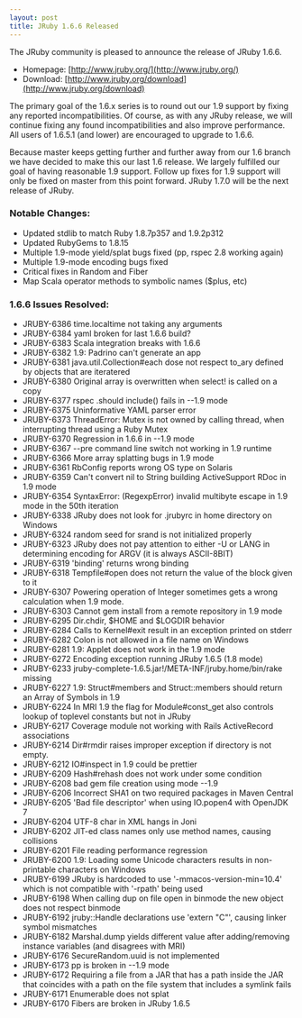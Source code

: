 ```yaml
---
layout: post
title: JRuby 1.6.6 Released
---
```

The JRuby community is pleased to announce the release of JRuby 1.6.6.

- Homepage: [http://www.jruby.org/](http://www.jruby.org/)
- Download: [http://www.jruby.org/download](http://www.jruby.org/download)

The primary goal of the 1.6.x series is to round out our 1.9 support by fixing any reported incompatibilities. Of course, as with any JRuby release, we will continue fixing any found incompatibilities and also improve performance. All users of 1.6.5.1 (and lower) are encouraged to upgrade to 1.6.6.

Because master keeps getting further and further away from our 1.6 branch we have decided to make this our last 1.6 release.  We largely fulfilled our goal of having reasonable 1.9 support.  Follow up fixes for 1.9 support will only be fixed on master from this point forward.  JRuby 1.7.0 will be the next release of JRuby.

### Notable Changes:

- Updated stdlib to match Ruby 1.8.7p357 and 1.9.2p312
- Updated RubyGems to 1.8.15
- Multiple 1.9-mode yield/splat bugs fixed (pp, rspec 2.8 working again)
- Multiple 1.9-mode encoding bugs fixed
- Critical fixes in Random and Fiber
- Map Scala operator methods to symbolic names ($plus, etc)

### 1.6.6 Issues Resolved:

- JRUBY-6386 time.localtime not taking any arguments
- JRUBY-6384 yaml broken for last 1.6.6 build?
- JRUBY-6383 Scala integration breaks with 1.6.6
- JRUBY-6382 1.9: Padrino can't generate an app
- JRUBY-6381 java.util.Collection#each dose not respect to_ary defined by objects that are iteratered
- JRUBY-6380 Original array is overwritten when select! is called on a copy
- JRUBY-6377 rspec .should include() fails in --1.9 mode
- JRUBY-6375 Uninformative YAML parser error
- JRUBY-6373 ThreadError: Mutex is not owned by calling thread, when interrupting thread using a Ruby Mutex
- JRUBY-6370 Regression in 1.6.6 in --1.9 mode
- JRUBY-6367 --pre command line switch not working in 1.9 runtime
- JRUBY-6366 More array splatting bugs in 1.9 mode
- JRUBY-6361 RbConfig reports wrong OS type on Solaris
- JRUBY-6359 Can't convert nil to String building ActiveSupport RDoc in 1.9 mode
- JRUBY-6354 SyntaxError: (RegexpError) invalid multibyte escape in 1.9 mode in the 50th iteration
- JRUBY-6338 JRuby does not look for .jrubyrc in home directory on Windows
- JRUBY-6324 random seed for srand is not initialized properly
- JRUBY-6323 JRuby does not pay attention to either -U or LANG in determining encoding for ARGV (it is always ASCII-8BIT)
- JRUBY-6319 'binding' returns wrong binding
- JRUBY-6318 Tempfile#open does not return the value of the block given to it
- JRUBY-6307 Powering operation of Integer sometimes gets a wrong calculation when 1.9 mode.
- JRUBY-6303 Cannot gem install from a remote repository in 1.9 mode
- JRUBY-6295 Dir.chdir, $HOME and $LOGDIR behavior
- JRUBY-6284 Calls to Kernel#exit result in an exception printed on stderr
- JRUBY-6282 Colon is not allowed in a file name on Windows
- JRUBY-6281 1.9: Applet does not work in the 1.9 mode
- JRUBY-6272 Encoding exception running JRuby 1.6.5 (1.8 mode)
- JRUBY-6233 jruby-complete-1.6.5.jar!/META-INF/jruby.home/bin/rake missing
- JRUBY-6227 1.9: Struct#members and Struct::members should return an Array of Symbols in 1.9
- JRUBY-6224 In MRI 1.9 the flag for Module#const_get also controls lookup of toplevel constants but not in JRuby
- JRUBY-6217 Coverage module not working with Rails ActiveRecord associations
- JRUBY-6214 Dir#rmdir raises improper exception if directory is not empty.
- JRUBY-6212 IO#inspect in 1.9 could be prettier
- JRUBY-6209 Hash#rehash does not work under some condition
- JRUBY-6208 bad gem file creation using mode --1.9
- JRUBY-6206 Incorrect SHA1 on two required packages in Maven Central
- JRUBY-6205 'Bad file descriptor' when using IO.popen4 with OpenJDK 7
- JRUBY-6204 UTF-8 char in XML hangs in Joni
- JRUBY-6202 JIT-ed class names only use method names, causing collisions
- JRUBY-6201 File reading performance regression
- JRUBY-6200 1.9: Loading some Unicode characters results in non-printable characters on Windows
- JRUBY-6199 JRuby is hardcoded to use '-mmacos-version-min=10.4' which is not compatible with '-rpath' being used			
- JRUBY-6198 When calling dup on file open in binmode the new object does not respect binmode
- JRUBY-6192 jruby::Handle declarations use 'extern "C"', causing linker symbol mismatches
- JRUBY-6182 Marshal.dump yields different value after adding/removing instance variables (and disagrees with MRI)
- JRUBY-6176 SecureRandom.uuid is not implemented
- JRUBY-6173 pp is broken in --1.9 mode
- JRUBY-6172 Requiring a file from a JAR that has a path inside the JAR that coincides with a path on the file system that includes a symlink fails
- JRUBY-6171 Enumerable does not splat
- JRUBY-6170 Fibers are broken in JRuby 1.6.5
